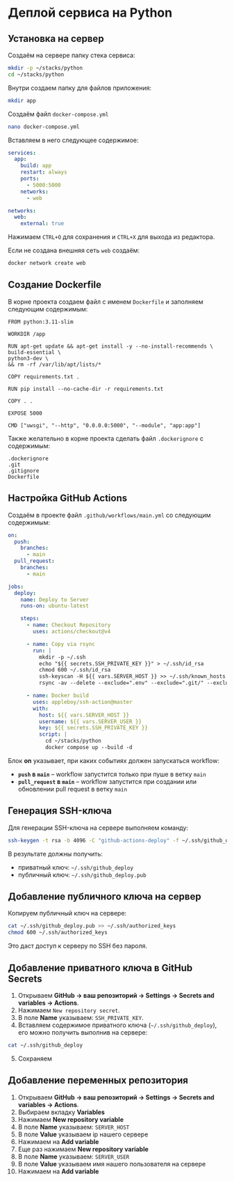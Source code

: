 # Деплой сервиса на Python

## Установка на сервер

Создаём на сервере папку стека сервиса:

```sh
mkdir -p ~/stacks/python
cd ~/stacks/python
```

Внутри создаем папку для файлов приложения:

```sh
mkdir app
```

Создаём файл `docker-compose.yml`

```sh
nano docker-compose.yml
```

Вставляем в него следующее содержимое:

```yaml
services:
  app:
    build: app
    restart: always
    ports:
      - 5000:5000
    networks:
      - web

networks:
  web:
    external: true
```

Нажимаем `CTRL+O` для сохранения и `CTRL+X` для выхода из редактора.

Если не создана внешняя сеть `web` создаём:

```sh
docker network create web
```

## Создание Dockerfile

В корне проекта создаем файл с именем `Dockerfile` и заполняем следующим содержимым:

```
FROM python:3.11-slim

WORKDIR /app

RUN apt-get update && apt-get install -y --no-install-recommends \
build-essential \
python3-dev \
&& rm -rf /var/lib/apt/lists/*

COPY requirements.txt .

RUN pip install --no-cache-dir -r requirements.txt

COPY . .

EXPOSE 5000

CMD ["uwsgi", "--http", "0.0.0.0:5000", "--module", "app:app"]
```

Также желательно в корне проекта сделать файл `.dockerignore` с содержимым:

```
.dockerignore
.git
.gitignore
Dockerfile
```

## Настройка GitHub Actions

Создаём в проекте файл `.github/workflows/main.yml` со следующим содержимым:

```yaml
on:
  push:
    branches:
      - main
  pull_request:
    branches:
      - main

jobs:
  deploy:
    name: Deploy to Server
    runs-on: ubuntu-latest

    steps:
      - name: Checkout Repository
        uses: actions/checkout@v4

      - name: Copy via rsync
        run: |
          mkdir -p ~/.ssh
          echo "${{ secrets.SSH_PRIVATE_KEY }}" > ~/.ssh/id_rsa
          chmod 600 ~/.ssh/id_rsa
          ssh-keyscan -H ${{ vars.SERVER_HOST }} >> ~/.ssh/known_hosts
          rsync -av --delete --exclude=".env" --exclude=".git/" --exclude=".github/" ./ ${{ vars.SERVER_USER }}@${{ vars.SERVER_HOST }}:~/stacks/python/app/

      - name: Docker build
        uses: appleboy/ssh-action@master
        with:
          host: ${{ vars.SERVER_HOST }}
          username: ${{ vars.SERVER_USER }}
          key: ${{ secrets.SSH_PRIVATE_KEY }}
          script: |
            cd ~/stacks/python
            docker compose up --build -d
```

Блок **on** указывает, при каких событиях должен запускаться workflow:

- **`push` в `main`** – workflow запустится только при пуше в ветку `main`
- **`pull_request` в `main`** – workflow запустится при создании или обновлении pull request в ветку `main`

## Генерация SSH-ключа

Для генерации SSH-ключа на сервере выполняем команду:

```sh
ssh-keygen -t rsa -b 4096 -C "github-actions-deploy" -f ~/.ssh/github_deploy
```

В результате должны получить:

- приватный ключ: `~/.ssh/github_deploy`
- публичный ключ: `~/.ssh/github_deploy.pub`

## Добавление публичного ключа на сервер

Копируем публичный ключ на сервере:

```sh
cat ~/.ssh/github_deploy.pub >> ~/.ssh/authorized_keys
chmod 600 ~/.ssh/authorized_keys
```

Это даст доступ к серверу по SSH без пароля.

## Добавление приватного ключа в GitHub Secrets

1. Открываем **GitHub → ваш репозиторий → Settings → Secrets and variables → Actions**.
2. Нажимаем `New repository secret`.
3. В поле **Name** указываем: `SSH_PRIVATE_KEY`.
4. Вставляем содержимое приватного ключа (`~/.ssh/github_deploy`), его можно получить выполнив на сервере:

```sh
cat ~/.ssh/github_deploy
```

5. Cохраняем

## Добавление переменных репозитория

1. Открываем **GitHub → ваш репозиторий → Settings → Secrets and variables → Actions**.
2. Выбираем вкладку **Variables**
3. Нажимаем **New repository variable**
4. В поле **Name** указываем: `SERVER_HOST`
5. В поле **Value** указываем ip нашего сервере
6. Нажимаем на **Add variable**
7. Еще раз нажимаем **New repository variable**
8. В поле **Name** указываем: `SERVER_USER`
9. В поле **Value** указываем имя нашего пользователя на сервере
10. Нажимаем на **Add variable**
